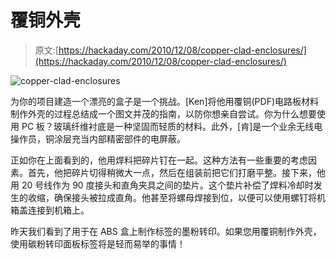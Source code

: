 # 覆铜外壳

> 原文:[https://hackaday.com/2010/12/08/copper-clad-enclosures/](https://hackaday.com/2010/12/08/copper-clad-enclosures/)

![](../Images/dcba0cba22b4f74b832a7b6dc2100f10.png "copper-clad-enclosures")

为你的项目建造一个漂亮的盒子是一个挑战。[Ken]将他用覆铜(PDF)电路板材料制作外壳的过程总结成一个图文并茂的指南，以防你想亲自尝试。你为什么想要使用 PC 板？玻璃纤维衬底是一种坚固而轻质的材料。此外，[肯]是一个业余无线电操作员，铜涂层充当内部精密部件的电屏蔽。

正如你在上面看到的，他用焊料把碎片钉在一起。这种方法有一些重要的考虑因素。首先，他把碎片切得稍微大一点，然后在组装前把它们打磨平整。接下来，他用 20 号线作为 90 度接头和直角夹具之间的垫片。这个垫片补偿了焊料冷却时发生的收缩，确保接头被拉成直角。他甚至将螺母焊接到位，以便可以使用螺钉将机箱盖连接到机箱上。

昨天我们看到了用于在 ABS 盒上制作标签的墨粉转印。如果您用覆铜制作外壳，使用碳粉转印面板标签将是轻而易举的事情！